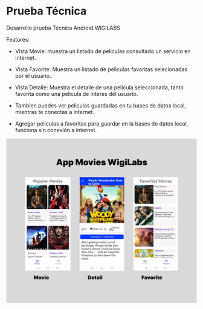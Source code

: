 # Prueba Técnica

Desarrollo prueba Técnica Android WIGILABS

Features:

* Vista Movie: muestra un listado de peliculas consultado un servicio en internet.
* Vista Favorite: Muestra un listado de peliculas favoritas selecionadas por el usuario.
* Vista Detalle: Muestra el detalle de una pelicula seleccionada, tanto favorita como una pelicula de interes del usuario.

* Tambien puedes ver peliculas guardadas en tu bases de datos local, mientras te conectas a internet.
* Agregar peliculas a favoritas para guardar en la bases de datos local, funciona sin conexión a internet.

![My App Notes](https://github.com/magg77/WigilabsPrueba/blob/master/screens/group.png)


